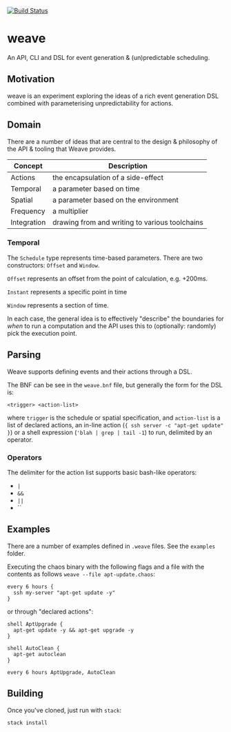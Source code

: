 [![Build Status](https://travis-ci.org/atcol/weave.svg?branch=master)](https://travis-ci.org/atcol/weave)

# weave

An API, CLI and DSL for event generation & (un)predictable scheduling.

## Motivation

weave is an experiment exploring the ideas of a rich event generation DSL combined with parameterising unpredictability
for actions.

## Domain

There are a number of ideas that are central to the design & philosophy of the API & tooling that Weave provides. 

| Concept | Description |
|---------|-------------|
| Actions | the encapsulation of a side-effect |
| Temporal | a parameter based on time |
| Spatial | a parameter based on the environment |
| Frequency | a multiplier |
| Integration | drawing from and writing to various toolchains |

### Temporal

The `Schedule` type represents time-based parameters. There are two constructors: `Offset` and `Window`. 

`Offset` represents an offset from the point of calculation, e.g. +200ms.

`Instant` represents a specific point in time

`Window` represents a section of time.

In each case, the general idea is to effectively "describe" the boundaries for
_when_ to run a computation and the API uses this to (optionally: randomly) pick the execution
point.

## Parsing

Weave supports defining events and their actions through a DSL.

The BNF can be see in the `weave.bnf` file, but generally the form for the DSL is:

`<trigger> <action-list>`

where `trigger` is the schedule or spatial specification, and `action-list` is
a list of declared actions, an in-line action (`{ ssh server -c "apt-get update" }`)
or a shell expression (`'blah | grep | tail -1`) to run, delimited by an operator.

### Operators

The delimiter for the action list supports basic bash-like operators:

 * `|`
 * `&&`
 * `||`
 * ``

## Examples

There are a number of examples defined in `.weave` files. See the `examples` folder.

Executing the chaos binary with the following flags and a file with the contents
as follows `weave --file apt-update.chaos`:

    every 6 hours {
      ssh my-server "apt-get update -y"
    }

or through "declared actions":

    shell AptUpgrade {
      apt-get update -y && apt-get upgrade -y
    }

    shell AutoClean {
      apt-get autoclean  
    }

    every 6 hours AptUpgrade, AutoClean

## Building

Once you've cloned, just run with `stack`:

```
stack install
```
